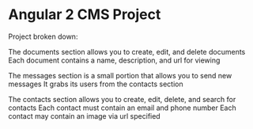 # Angular 2 CMS Project
Project broken down:

The documents section allows you to create, edit, and delete documents
Each document contains a name, description, and url for viewing

The messages section is a small portion that allows you to send new messages
It grabs its users from the contacts section

The contacts section allows you to create, edit, delete, and search for contacts
Each contact must contain an email and phone number
Each contact may contain an image via url specified
